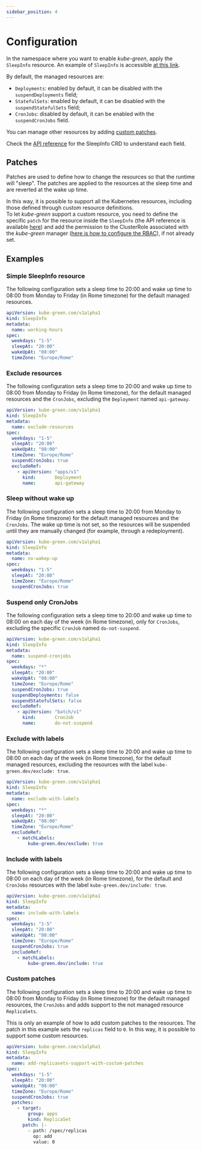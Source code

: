 ```yaml
---
sidebar_position: 4
---
```


# Configuration

In the namespace where you want to enable *kube-green*, apply the `SleepInfo` resource.
An example of `SleepInfo` is accessible [at this link](https://github.com/kube-green/kube-green/blob/main/testdata/working-hours.yml).

By default, the managed resources are:

* `Deployments`: enabled by default, it can be disabled with the `suspendDeployments` field;
* `StatefulSets`: enabled by default, it can be disabled with the `suspendStatefulSets` field;
* `CronJobs`: disabled by default, it can be enabled with the `suspendCronJobs` field.

You can manage other resources by adding [custom patches](#patches).

Check the [API reference](apireference_v1alpha1.md) for the SleepInfo CRD to understand each field.

## Patches

Patches are used to define how to change the resources so that the runtime will "sleep". The patches are applied to the resources at the sleep time and are reverted at the wake up time.

In this way, it is possible to support all the Kubernetes resources, including those defined through custom resource definitions.  
To let *kube-green* support a custom resource, you need to define the specific `patch` for the resource inside the `SleepInfo` (the API reference is available [here](apireference_v1alpha1.md)) and add the permission to the ClusterRole associated with the *kube-green* manager ([here is how to configure the RBAC](./installation/rbac.md)), if not already set.

## Examples

### Simple SleepInfo resource

The following configuration sets a sleep time to 20:00 and wake up time to 08:00 from Monday to Friday (in Rome timezone) for the default managed resources.

```yaml
apiVersion: kube-green.com/v1alpha1
kind: SleepInfo
metadata:
  name: working-hours
spec:
  weekdays: "1-5"
  sleepAt: "20:00"
  wakeUpAt: "08:00"
  timeZone: "Europe/Rome"
```

### Exclude resources

The following configuration sets a sleep time to 20:00 and wake up time to 08:00 from Monday to Friday (in Rome timezone), for the default managed resources and the `CronJobs`, excluding the `Deployment` named `api-gateway`.

```yaml
apiVersion: kube-green.com/v1alpha1
kind: SleepInfo
metadata:
  name: exclude-resources
spec:
  weekdays: "1-5"
  sleepAt: "20:00"
  wakeUpAt: "08:00"
  timeZone: "Europe/Rome"
  suspendCronJobs: true
  excludeRef:
    - apiVersion: "apps/v1"
      kind:       Deployment
      name:       api-gateway
```

### Sleep without wake up

The following configuration sets a sleep time to 20:00 from Monday to Friday (in Rome timezone) for the default managed resources and the `CronJobs`. The wake up time is not set, so the resources will be suspended until they are manually changed (for example, through a redeployment).

```yaml
apiVersion: kube-green.com/v1alpha1
kind: SleepInfo
metadata:
  name: no-wakep-up
spec:
  weekdays: "1-5"
  sleepAt: "20:00"
  timeZone: "Europe/Rome"
  suspendCronJobs: true
```

### Suspend only CronJobs

The following configuration sets a sleep time to 20:00 and wake up time to 08:00 on each day of the week (in Rome timezone), only for `CronJobs`, excluding the specific `CronJob` named `do-not-suspend`.

```yaml
apiVersion: kube-green.com/v1alpha1
kind: SleepInfo
metadata:
  name: suspend-cronjobs
spec:
  weekdays: "*"
  sleepAt: "20:00"
  wakeUpAt: "08:00"
  timeZone: "Europe/Rome"
  suspendCronJobs: true
  suspendDeployments: false
  suspendStatefulSets: false
  excludeRef:
    - apiVersion: "batch/v1"
      kind:       CronJob
      name:       do-not-suspend
```

### Exclude with labels

The following configuration sets a sleep time to 20:00 and wake up time to 08:00 on each day of the week (in Rome timezone), for the default managed resources, excluding the resources with the label `kube-green.dev/exclude: true`.

```yaml
apiVersion: kube-green.com/v1alpha1
kind: SleepInfo
metadata:
  name: exclude-with-labels
spec:
  weekdays: "*"
  sleepAt: "20:00"
  wakeUpAt: "08:00"
  timeZone: "Europe/Rome"
  excludeRef:
    - matchLabels: 
        kube-green.dev/exclude: true
```

### Include with labels

The following configuration sets a sleep time to 20:00 and wake up time to 08:00 on each day of the week (in Rome timezone), for the default and `CronJobs` resources with the label `kube-green.dev/include: true`.

```yaml
apiVersion: kube-green.com/v1alpha1
kind: SleepInfo
metadata:
  name: include-with-labels
spec:
  weekdays: "1-5"
  sleepAt: "20:00"
  wakeUpAt: "08:00"
  timeZone: "Europe/Rome"
  suspendCronJobs: true
  includeRef:
    - matchLabels: 
        kube-green.dev/include: true
```

### Custom patches

The following configuration sets a sleep time to 20:00 and wake up time to 08:00 from Monday to Friday (in Rome timezone) for the default managed resources, the `CronJobs` and adds support to the not managed resource `ReplicaSets`.

This is only an example of how to add custom patches to the resources. The patch in this example sets the `replicas` field to `0`. In this way, it is possible to support some custom resources.

```yaml
apiVersion: kube-green.com/v1alpha1
kind: SleepInfo
metadata:
  name: add-replicasets-support-with-custom-patches
spec:
  weekdays: "1-5"
  sleepAt: "20:00"
  wakeUpAt: "08:00"
  timeZone: "Europe/Rome"
  suspendCronJobs: true
  patches:
    - target:
        group: apps
        kind: ReplicaSet
      patch: |-
        - path: /spec/replicas
          op: add
          value: 0
```
